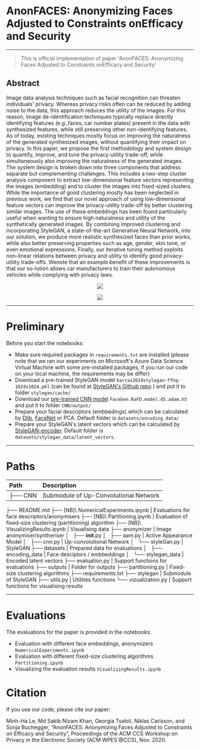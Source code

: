 # AnonFACES: Anonymizing Faces Adjusted to Constraints onEfficacy and Security

---

> This is official implementation of paper 'AnonFACES: Anonymizing Faces Adjusted to Constraints onEfficacy and Security'

## Abstract

Image data analysis techniques such as facial recognition can threaten individuals' privacy. Whereas privacy risks often can be reduced by adding noise to the data, this approach reduces the utility of the images. For this reason, image de-identification techniques typically replace directly identifying features (e.g.,faces, car number plates) present in the data with synthesized features, while still preserving other non-identifying features. As of today, existing techniques mostly focus on improving the naturalness of the generated synthesized images, without quantifying their impact on privacy. In this paper, we propose the first methodology and system design to quantify, improve, and tune the privacy-utility trade-off, while simultaneously also improving the naturalness of the generated images. The system design is broken down into three components that address separate but complementing challenges. This includes a two-step cluster analysis component to extract low-dimensional feature vectors representing the images (embedding) and to cluster the images into fixed-sized clusters. While the importance of good clustering mostly has been neglected in previous work, we find that our novel approach of using low-dimensional feature vectors can improve the privacy-utility trade-off by better clustering similar images. The use of these embeddings has been found particularly useful when wanting to ensure high naturalness and utility of the synthetically generated images. By combining improved clustering and incorporating StyleGAN, a state-of-the-art Generative Neural Network, into our solution, we produce more realistic synthesized faces than prior works, while also better preserving properties such as age, gender, skin tone, or even emotional expressions.   Finally, our iterative tuning method exploits non-linear relations between privacy and utility to identify good privacy-utility trade-offs. Wenote that an example benefit of these improvements is that our so-lution allows car manufacturers to train their autonomous vehicles while complying with privacy laws.

<p align='center'>
  <img src='https://github.com/minha12/image-deidentification/blob/minhha/clustering/evaluation/img/cluster.png'>
</p>  
<p align='center'>
  <img src='https://github.com/minha12/image-deidentification/blob/minhha/clustering/evaluation/img/fakeid.png'>
</p>

---

# Preliminary
Before you start the notebooks:
- Make sure required packages in ```requirements.txt``` are installed (please note that we ran our experiments on Microsoft's Azure Data Science Virtual Machine with some pre-installed packages, if you run our code on your local machine, the requirements may be differ)
- Download a pre-trained StyleGAN model ```karras2019stylegan-ffhq-1024x1024.pkl``` (can be found at [StyleGAN's Github repo](https://github.com/NVlabs/stylegan) ) and put it to folder ```stylegan/cache/```
- Download our [pre-trained CNN model](https://drive.google.com/file/d/1EhaiYQ0uWPPkmglnwjUNX_m6WU92z_bL/view?usp=sharing) ```FaceGen.RaFD.model.d5.adam.h5``` and put it to folder ```CNN/output/```
- Prepare your facial descriptors (embbedings) which can be calculated by [Dlib](http://dlib.net), [FaceNet](https://github.com/davidsandberg/facenet) or PCA. Default folder is ```datasets/encoding_data/```  
- Prepare your StyleGAN's latent vectors which can be calculated by [StyleGAN-encoder](https://github.com/Puzer/stylegan-encoder). Default folder is ```datasets/stylegan_data/latent_vectors```. 

---
# Paths


|Path | Description
| :--- | :---
├── CNN | Submodule of Up-Convolutional Network
├── README.md
├── [NB]\ NumericalExperiments.ipynb | Evaluations for face descriptors/anonymisers
├── [NB]\ Partitioning.ipynb | Evaluation of fixed-size clustering (partitioning) algorithm
├── [NB]\ VisualizingResults.ipynb | Visualising data
├── anonymizer | Image anonymiser/syntheriser
│   ├── __init__.py
│   ├── aam.py | Active Appearance Model 
│   ├── cnn.py | Up-convolutional Network
│   └── styleGan.py | StyleGAN
├── datasets | Prepared data for evaluations
│   ├── encoding_data | Face desciptors / embbeddings
│   └── stylegan_data | Encoded latent vectors
├── evaluation.py | Support functions for evaluations
├── outputs | Folder for outputs
├── partitioning.py | Fixed-size clustering algorithms
├── requirements.txt
├── stylegan | Submodule of StyleGAN
├── utils.py | Utilities functions
└── vizualization.py | Support functions for visualising results


---
# Evaluations

The evaluations for the paper is provided in the notebooks:
- Evaluation with different face embeddings, anonymizers ```NumericalExperiments.ipynb```
- Evaluation with different fixed-size clustering algorithms ```Partitioning.ipynb```
- Visualizing the evaluation results ```VisualizingResults.ipynb```

# Citation

If you use our code, please cite our paper:

Minh-Ha Le, Md Sakib Nizam Khan, Georgia Tsaloli, Niklas Carlsson, and Sonja Buchegger, “AnonFACES: Anonymizing Faces Adjusted to Constraints on Efficacy and Security”, Proceedings of the ACM CCS Workshop on Privacy in the Electronic Society (ACM WPES @CCS), Nov. 2020.
